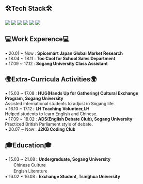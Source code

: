 ## 🛠Tech Stack🛠

<img src="https://img.shields.io/badge/Python-3766AB?style=flat-square&logo=Python&logoColor=white"/></a>
<img src="https://img.shields.io/badge/Photoshop-31A8FF?style=flat-square&logo=Adobe Photoshop&logoColor=white"/></a>
<img src="https://img.shields.io/badge/CSS3-1572b6?style=flat-square&logo=CSS3&logoColor=white"/></a>
<img src="https://img.shields.io/badge/Figma-f24e1e?style=flat-square&logo=Figma&logoColor=white"/></a>
<img src="https://img.shields.io/badge/HTML5-E34F26?style=flat-square&logo=HTML5&logoColor=white"/></a>
<img src="https://img.shields.io/badge/Microsoft Office-d83b01?style=flat-square&logo=Microsoft Office&logoColor=white"/></a>


## 💻Work Experence💻
▪ 20.01 ~ Now : **Spicemart Japan Global Market Research**  
▪ 18.04 ~ 18.11 : **Too Cool for School Sales Department**  
▪ 17.09 ~ 17.12 : **Sogang University Class Assistant**  

## 🌍Extra-Curricula Activities🌍

▪ 15.03 ~ 17.08 : **HUG(Hands Up for Gathering) Cultural Exchange Program, Sogang University**   
  Assisted international students to adjust in Sogang life.  
▪ 16.10 ~ 17.12 : **LH Teaching Volunteer,LH**  
  Helped students to learn English and Chinese.   
▪ 17.09 ~ 18.02 : **ADS(English Debate Club), Sogang University**  
   Practiced British Parliament style of debate.  
▪ 20.07 ~ Now : **J2KB Coding Club**

## 🎓Education🎓

▪ 15.03 ~ 21.08 : **Undergraduate, Sogang University**  
　　Chinese Culture   
　　Engish Literature   
▪ 16.02 ~ 16.08 : **Exchange Student, Tsinghua University**
